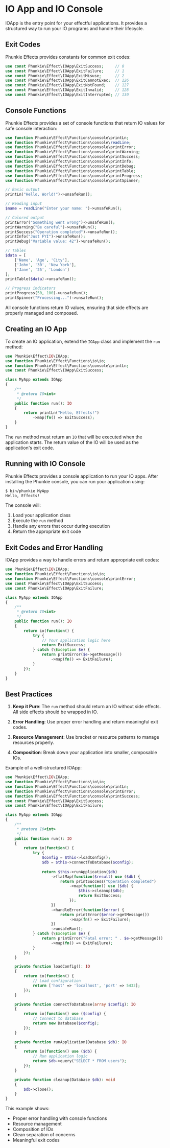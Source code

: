 # IO App and IO Console

IOApp is the entry point for your effectful applications. It provides a structured way to run your IO programs and handle their lifecycle.

## Exit Codes

Phunkie Effects provides constants for common exit codes:

```php
use const Phunkie\Effect\IOApp\ExitSuccess;     // 0
use const Phunkie\Effect\IOApp\ExitFailure;     // 1
use const Phunkie\Effect\IOApp\ExitMisuse;      // 2
use const Phunkie\Effect\IOApp\ExitCannotExec;  // 126
use const Phunkie\Effect\IOApp\ExitNotFound;    // 127
use const Phunkie\Effect\IOApp\ExitInvalid;     // 128
use const Phunkie\Effect\IOApp\ExitInterrupted; // 130
```

## Console Functions

Phunkie Effects provides a set of console functions that return IO values for safe console interaction:

```php
use function Phunkie\Effect\Functions\console\printLn;
use function Phunkie\Effect\Functions\console\readLine;
use function Phunkie\Effect\Functions\console\printError;
use function Phunkie\Effect\Functions\console\printWarning;
use function Phunkie\Effect\Functions\console\printSuccess;
use function Phunkie\Effect\Functions\console\printInfo;
use function Phunkie\Effect\Functions\console\printDebug;
use function Phunkie\Effect\Functions\console\printTable;
use function Phunkie\Effect\Functions\console\printProgress;
use function Phunkie\Effect\Functions\console\printSpinner;

// Basic output
printLn("Hello, World!")->unsafeRun();

// Reading input
$name = readLine("Enter your name: ")->unsafeRun();

// Colored output
printError("Something went wrong")->unsafeRun();
printWarning("Be careful")->unsafeRun();
printSuccess("Operation completed")->unsafeRun();
printInfo("Just FYI")->unsafeRun();
printDebug("Variable value: 42")->unsafeRun();

// Tables
$data = [
    ['Name', 'Age', 'City'],
    ['John', '30', 'New York'],
    ['Jane', '25', 'London']
];
printTable($data)->unsafeRun();

// Progress indicators
printProgress(50, 100)->unsafeRun();
printSpinner("Processing...")->unsafeRun();
```

All console functions return IO values, ensuring that side effects are properly managed and composed.

## Creating an IO App

To create an IO application, extend the `IOApp` class and implement the `run` method:

```php
use Phunkie\Effect\IO\IOApp;
use function Phunkie\Effect\Functions\io\io;
use function Phunkie\Effect\Functions\console\printLn;
use const Phunkie\Effect\IOApp\ExitSuccess;

class MyApp extends IOApp
{
    /**
     * @return IO<int>
     */
    public function run(): IO
    {
        return printLn("Hello, Effects!")
            ->map(fn() => ExitSuccess);
    }
}
```

The `run` method must return an `IO` that will be executed when the application starts. The return value of the IO will be used as the application's exit code.

## Running with IO Console

Phunkie Effects provides a console application to run your IO apps. After installing the Phunkie console, you can run your application using:

```bash
$ bin/phunkie MyApp
Hello, Effects!
```

The console will:
1. Load your application class
2. Execute the `run` method
3. Handle any errors that occur during execution
4. Return the appropriate exit code

## Exit Codes and Error Handling

IOApp provides a way to handle errors and return appropriate exit codes:

```php
use Phunkie\Effect\IO\IOApp;
use function Phunkie\Effect\Functions\io\io;
use function Phunkie\Effect\Functions\console\printError;
use const Phunkie\Effect\IOApp\ExitSuccess;
use const Phunkie\Effect\IOApp\ExitFailure;

class MyApp extends IOApp
{
    /**
     * @return IO<int>
     */
    public function run(): IO
    {
        return io(function() {
            try {
                // Your application logic here
                return ExitSuccess;
            } catch (\Exception $e) {
                return printError($e->getMessage())
                    ->map(fn() => ExitFailure);
            }
        });
    }
}
```

## Best Practices

1. **Keep it Pure**: The `run` method should return an IO without side effects. All side effects should be wrapped in IO.

2. **Error Handling**: Use proper error handling and return meaningful exit codes.

3. **Resource Management**: Use bracket or resource patterns to manage resources properly.

4. **Composition**: Break down your application into smaller, composable IOs.

Example of a well-structured IOApp:

```php
use Phunkie\Effect\IO\IOApp;
use function Phunkie\Effect\Functions\io\io;
use function Phunkie\Effect\Functions\console\printLn;
use function Phunkie\Effect\Functions\console\printError;
use function Phunkie\Effect\Functions\console\printSuccess;
use const Phunkie\Effect\IOApp\ExitSuccess;
use const Phunkie\Effect\IOApp\ExitFailure;

class MyApp extends IOApp
{
    /**
     * @return IO<int>
     */
    public function run(): IO
    {
        return io(function() {
            try {
                $config = $this->loadConfig();
                $db = $this->connectToDatabase($config);
                
                return $this->runApplication($db)
                    ->flatMap(function($result) use ($db) {
                        return printSuccess("Operation completed")
                            ->map(function() use ($db) {
                                $this->cleanup($db);
                                return ExitSuccess;
                            });
                    })
                    ->handleError(function($error) {
                        return printError($error->getMessage())
                            ->map(fn() => ExitFailure);
                    })
                    ->unsafeRun();
            } catch (\Exception $e) {
                return printError("Fatal error: " . $e->getMessage())
                    ->map(fn() => ExitFailure);
            }
        });
    }

    private function loadConfig(): IO
    {
        return io(function() {
            // Load configuration
            return ['host' => 'localhost', 'port' => 5432];
        });
    }

    private function connectToDatabase(array $config): IO
    {
        return io(function() use ($config) {
            // Connect to database
            return new Database($config);
        });
    }

    private function runApplication(Database $db): IO
    {
        return io(function() use ($db) {
            // Run application logic
            return $db->query("SELECT * FROM users");
        });
    }

    private function cleanup(Database $db): void
    {
        $db->close();
    }
}
```

This example shows:
- Proper error handling with console functions
- Resource management
- Composition of IOs
- Clean separation of concerns
- Meaningful exit codes 
